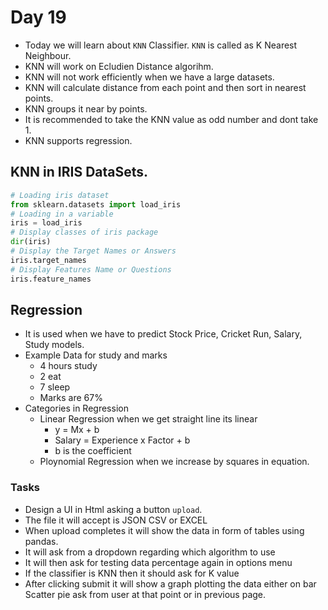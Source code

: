 # Day 19
*   Today we will learn about ```KNN``` Classifier.
```KNN``` is called as K Nearest Neighbour.
*   KNN will work on Ecludien Distance algorihm.
*   KNN will not work efficiently when we have a large datasets.
*   KNN will calculate distance from each point and then sort in nearest points.
*   KNN groups it near by points.
*   It is recommended to take the KNN value as odd number and dont take 1.
*   KNN supports regression.
## KNN in IRIS DataSets.
```py
# Loading iris dataset
from sklearn.datasets import load_iris
# Loading in a variable
iris = load_iris
# Display classes of iris package
dir(iris)
# Display the Target Names or Answers
iris.target_names
# Display Features Name or Questions
iris.feature_names
```
## Regression
*   It is used when we have to predict Stock Price, Cricket Run, Salary, Study models.
*   Example Data for study and marks
    *   4 hours study
    *   2 eat
    *   7 sleep
    *   Marks are 67%
*   Categories in Regression
    *   Linear Regression when we get straight line its linear
        *   y = Mx + b
        *   Salary = Experience x Factor + b
        *   b is the coefficient 
    *   Ploynomial Regression when we increase by squares in equation.
### Tasks
*   Design a UI in Html asking a button ```upload```.
*   The file it will accept is JSON CSV or EXCEL
*   When upload completes it will show the data in form of tables using pandas.
*   It will ask from a dropdown regarding which algorithm to use
*   It will then ask for testing data percentage again in options menu
*   If the classifier is KNN then it should ask for K value
*   After clicking submit it will show a graph plotting the data either on bar Scatter pie ask from user at that point or in previous page.




